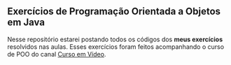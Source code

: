 ## Exercícios de Programação Orientada a Objetos em Java

Nesse repositório estarei postando todos os códigos dos __meus exercícios__ resolvidos nas aulas.
Esses exercícios foram feitos acompanhando o curso de POO do canal [Curso em Vídeo](https://www.youtube.com/channel/UCrWvhVmt0Qac3HgsjQK62FQ).